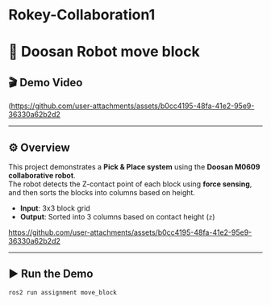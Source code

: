 # Rokey-Collaboration1

# 🦾 Doosan Robot move block



## 🎬 Demo Video

(https://github.com/user-attachments/assets/b0cc4195-48fa-41e2-95e9-36330a62b2d2

---

## ⚙️ Overview

This project demonstrates a **Pick & Place system** using the **Doosan M0609 collaborative robot**.  
The robot detects the Z-contact point of each block using **force sensing**, and then sorts the blocks into columns based on height.

- **Input**: 3x3 block grid  
- **Output**: Sorted into 3 columns based on contact height (`z`)


https://github.com/user-attachments/assets/b0cc4195-48fa-41e2-95e9-36330a62b2d2


---

## ▶️ Run the Demo

```bash
ros2 run assignment move_block
